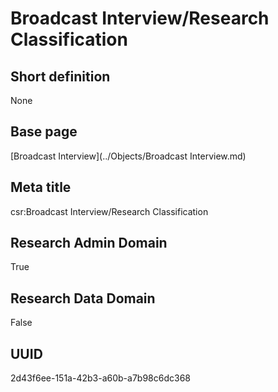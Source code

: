 # Broadcast Interview/Research Classification
## Short definition
None
## Base page
[Broadcast Interview](../Objects/Broadcast Interview.md)
## Meta title
csr:Broadcast Interview/Research Classification
## Research Admin Domain
True
## Research Data Domain
False
## UUID
2d43f6ee-151a-42b3-a60b-a7b98c6dc368
